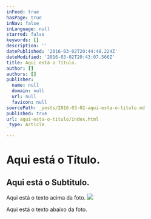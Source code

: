 ```yaml
---
inFeed: true
hasPage: true
inNav: false
inLanguage: null
starred: false
keywords: []
description: ''
datePublished: '2016-03-02T20:44:48.224Z'
dateModified: '2016-03-02T20:43:07.566Z'
title: Aqui está o Título.
author: []
authors: []
publisher:
  name: null
  domain: null
  url: null
  favicon: null
sourcePath: _posts/2016-03-02-aqui-esta-o-titulo.md
published: true
url: aqui-esta-o-titulo/index.html
_type: Article

---
```

# Aqui está o Título.

## Aqui está o Subtitulo.

Aqui está o texto acima da foto.
![](https://the-grid-user-content.s3-us-west-2.amazonaws.com/23d1b59c-c9dd-4e5c-8b45-5c03e1aed4cb.jpg)

Aqui está o texto abaixo da foto.